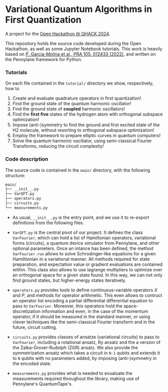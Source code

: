 # Variational Quantum Algorithms in First Quantization

A project for the [Open Hackathon @ QHACK 2024](https://qhack.ai/online-events/#open-hackathon).

This repository holds the source code developed during the Open Hackathon, as well as some Jupyter Notebook tutorials.
This work is heavily based on [P. García-Molina et al., PRA 105, 012433 (2022)](https://journals.aps.org/pra/abstract/10.1103/PhysRevA.105.012433), and written on the Pennylane framework for Python.

### Tutorials

On each file contained in the `tutorial/` directory we show, respectively, how to

1. Create and evaluate quadrature operators in first quantization!
2. Find the ground state of the quantum harmonic oscillator!
3. Find the ground state of **coupled** harmonic oscillators!
4. Find the **first five** states of the hydrogen atom with orthogonal subspace optimization!
5. Impose (anti-)symmetry to find the ground and first excited state of the H2 molecule, without resorting to orthogonal subspace optimization!
6. Employ the framework to prepare elliptic curves in quantum computers!
7. Solve the quantum harmonic oscillator, using semi-classical Fourier Transforms, reducing the circuit complexity!

### Code description

The source code is contained in the `main/` directory, with the following structure:

```sh
main/
├── __init__.py
├── VarQFT.py
├── operators.py
├── circuits.py
└── measurements.py
```

* As usual, `__init__.py` is the entry point, and we use it to re-export definitions from the following files.

* `VarQFT.py` is the central pivot of our project. It defines the class `VarFourier`, which can hold a list of Hamiltonian operators, variational forms (circuits), a quantum device simulator from Pennylane, and other optional parameters. Once an intance has been defined, the method `VarFourier.run` allows to solve Schrodinger-like equations for a given Hamiltionian in a variational manner. All methods required for state preparation, and expectation value or gradient evaluations are contained within. This class also allows to use lagrange multipliers to optimize over an orthogonal space for a given state found. In this way, we can not only find ground states, but higher-energy states iteratively.

* `operators.py` provides tools to define continuous-variable operators $X$ and $P$, and methods for operator arithmetic. This even allows to contruct an operator list encoding a partial differential differential equation to pass to `VarFourier`. Moreover, this operators hold the space-discretization information and even, in the case of the momentum operator, if it should be measured in the standard manner, or using clever techniques like the semi-classical Fourier transform and in the future, circuit cutting.

* `circuits.py` provides classes of ansatze (variational circuits) to pass to `VarFourier`, including a rotational ansatz, Ry ansatz and the a version of the Zalka-Grover-Rudolph (ZGR) ansatz. We also provide the symmetrization ansatz which takes a circuit in `N-1` qubits and extends it to `N` qubits with no parameters added, by imposing (anti-)symmetry in the encoded state.

* `measurements.py` provides what is needed to evualuate the measurements required throughout the library, making use of Pennylane's QuantumTape's.
